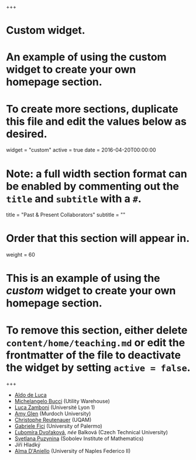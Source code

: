 +++
# Custom widget.
# An example of using the custom widget to create your own homepage section.
# To create more sections, duplicate this file and edit the values below as desired.
widget = "custom"
active = true
date = 2016-04-20T00:00:00

# Note: a full width section format can be enabled by commenting out the `title` and `subtitle` with a `#`.
title = "Past & Present Collaborators"
subtitle = ""

# Order that this section will appear in.
weight = 60

# This is an example of using the *custom* widget to create your own homepage section.

# To remove this section, either delete `content/home/teaching.md` or edit the frontmatter of the file to deactivate the widget by setting `active = false`.

+++

* [Aldo de Luca](http://scholar.google.com/citations?user=3xa03r4AAAAJ)
* [Michelangelo Bucci](http://scholar.google.com/citations?user=MSIhhksAAAAJ)
(Utility Warehouse)
* [Luca Zamboni](https://scholar.google.it/citations?user=vP7iY3gAAAAJ)
(Université Lyon 1)
* [Amy Glen](https://amyglen.wordpress.com/) (Murdoch University)
* [Christophe Reutenauer](http://www.lacim.uqam.ca/~christo/) (UQAM)
* [Gabriele Fici](http://math.unipa.it/fici/) (University of Palermo)
* [Ľubomíra Dvořaková](https://kmlinux.fjfi.cvut.cz/~balkolub/), _née_ Balková
(Czech Technical University)
* [Svetlana Puzynina](http://math.nsc.ru/~puzynina/) (Sobolev Institute of Mathematics)
* Jiří Hladký
* [Alma D'Aniello](https://www.docenti.unina.it/alma.daniello)
(University of Naples Federico II)
